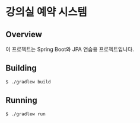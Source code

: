 # 강의실 예약 시스템

## Overview

이 프로젝트는 Spring Boot와 JPA 연습용 프로젝트입니다. 

## Building

```bash
$ ./gradlew build
```

## Running

```bash
$ ./gradlew run
```